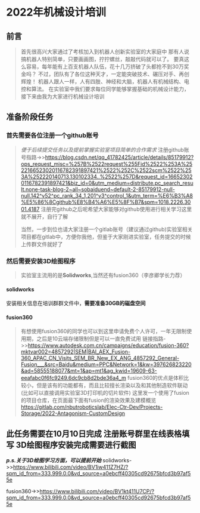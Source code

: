 # 2022年机械设计培训
## 前言
> 首先很高兴大家通过了考核加入到机器人创新实验室的大家庭中
> 那有人说搞机器人特别简单，只要画画图，拧拧螺丝，敲敲代码就可以了。
> 要真这么容易，每年能有上百支机器人队伍，花十几万挤破了头都抢不到30万奖金吗？
> 不过，团队有了各位这种天才，一定能突破技术、碾压对手、再创辉煌！
> 机器人跟人一样，人有四肢、神经和大脑，机器人有机械结构、电控和算法。
> 在实验室中我们要求每位同学能够掌握基础的机械设计能力，接下来由我为大家进行机械设计培训

## 准备阶段任务
### 首先需要各位注册一个github账号
> 
> *便于后续提交任务以及提前掌握实验室项目简单的合作需求*
注册github账号指路->>https://blog.csdn.net/qq_41782425/article/details/85179912?ops_request_misc=%257B%2522request%255Fid%2522%253A%2522166523020116782391897421%2522%252C%2522scm%2522%253A%252220140713.130102334..%2522%257D&request_id=166523020116782391897421&biz_id=0&utm_medium=distribute.pc_search_result.none-task-blog-2~all~sobaiduend~default-2-85179912-null-null.142^v52^pc_rank_34_1,201^v3^control_1&utm_term=%E6%B3%A8%E5%86%8Cgithub%E8%B4%A6%E5%8F%B7&spm=1018.2226.3001.4187
> 注册完github之后呢希望大家能够对github使用进行相关学习这里就不展开，自行了解
> 
> 当然，一步到位也请大家注册一个gitlab账号（建议通过github)实验室相关项目都在gitlab中，方便你我他，但鉴于大家刚进实验室，任务提交的时候上传群文件就好了
> 
### 然后需要安装3D绘图程序
> 实验室主流用的是**Solidworks**,当然还有fusion360（李彦卿学长力荐）
#### **solidworks**
安装相关信息在培训群群文件中，**需要准备30GB的磁盘空间**
#### **fusion360**
> 有想使用fusion360的同学也可以到这里申请免费个人许可，一年无限制使用期，之后是10云端存储限制但是可以一直免费试用
链接指路->>https://www.autodesk.com.cn/campaigns/education/fusion-360?mktvar002=4857292|SEM|BAI_AEX_Fusion-360_APAC_CN_Visits_SEM_BR_New_EX_ANG_4857292_General-Fusion___&src=Baidu&medium=PPC&Network=1&kw=397626823220&ad=58555188077&mt=1&ap=mt1&ag_kwid=19609-63-eeafabc0f6fc9249.6dc9cb8d2bde36a4_m
> fusion360的优点是体积比较小，但是该有的功能都有，而且比较擅长渲染以及和其他制造软件联动(比如可以直接调用实验室3D打印机的切片软件)
> 这里发一个使用了fusion的项目仓库，在页面最下面有fusion的渲染效果及建模概览
> https://gitlab.com/nbutroboticslab/Elec-Ctr-Dev/Projects-Storage/2022-Antagonism-CustomDesign
## 此任务需要在10月10日完成 注册账号群里在线表格填写 3D绘图程序安装完成需要进行截图
***p.s.关于3D绘图学习方面，可以提前开始***
solidworks->>https://www.bilibili.com/video/BV1iw411Z7HZ/?spm_id_from=333.999.0.0&vd_source=a0ebcff40305cd92675bfcd3b97af55e

fusion360->>https://www.bilibili.com/video/BV1kt411U7CP/?spm_id_from=333.999.0.0&vd_source=a0ebcff40305cd92675bfcd3b97af55e
